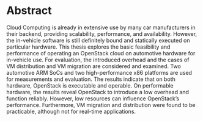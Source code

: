 # Abstract
Cloud Computing is already in extensive use by many car manufacturers in their backend, providing scalability, performance, and availability. 
However, the in-vehicle software is still definitely bound and statically executed on particular hardware. 
This thesis explores the basic feasibility and performance of operating an OpenStack cloud on automotive hardware for in-vehicle use. 
For evaluation, the introduced overhead and the cases of VM distribution and VM migration are considered and examined. 
Two automotive ARM SoCs and two high-performance x86 platforms are used for measurements and evaluation. 
The results indicate that on both hardware, OpenStack is executable and operable. 
On performable hardware, the results reveal OpenStack to introduce a low overhead and function reliably. 
However, low resources can influence OpenStack’s performance. Furthermore, VM migration and distribution were found to be practicable, although not for real-time applications.
